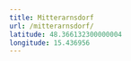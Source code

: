 ```yaml
---
title: Mitterarnsdorf
url: /mitterarnsdorf/
latitude: 48.366132300000004
longitude: 15.436956
---
```

